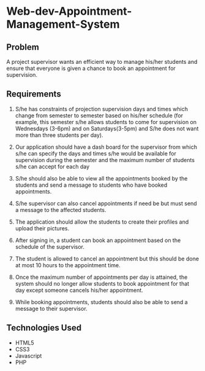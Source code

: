 # Web-dev-Appointment-Management-System

## Problem
A project supervisor wants an efficient way to manage his/her students and ensure that everyone is given a chance to book an appointment for supervision. 

## Requirements

 1. S/he has constraints of projection supervision days and times which change from semester to semester based on his/her schedule (for example, this semester s/he allows students to come for supervision on Wednesdays (3-6pm) and on Saturdays(3-5pm) and S/he does not want more than three students per day).
 
 2. Our application should have a dash board for the supervisor from which s/he can specify the days and times s/he would be available for supervision during the semester and the maximum number of students s/he can accept for each day

 3. S/he should also be able to view all the appointments booked by the students and send a message to students who have booked appointments.

 4. S/he supervisor can also cancel appointments if need be but must send a message to the affected students.

 5. The application should allow the students to create their profiles and upload their pictures.

 6. After signing in, a student can book an appointment based on the schedule of the supervisor.

 7. The student is allowed to cancel an appointment but this should be done at most 10 hours to the appointment time.

 8. Once the maximum number of appointments per day is attained, the system should no longer allow students to book appointment for that day except someone cancels his/her appointment.
 
 9. While booking appointments, students should also be able to send a message to their supervisor.
    
## Technologies Used

  * HTML5
  * CSS3
  * Javascript
  * PHP
